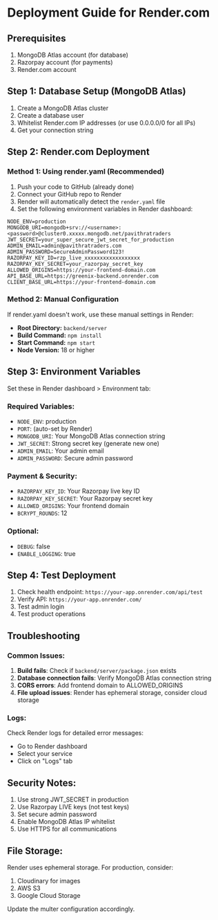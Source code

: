 # Deployment Guide for Render.com

## Prerequisites
1. MongoDB Atlas account (for database)
2. Razorpay account (for payments)
3. Render.com account

## Step 1: Database Setup (MongoDB Atlas)
1. Create a MongoDB Atlas cluster
2. Create a database user
3. Whitelist Render.com IP addresses (or use 0.0.0.0/0 for all IPs)
4. Get your connection string

## Step 2: Render.com Deployment

### Method 1: Using render.yaml (Recommended)
1. Push your code to GitHub (already done)
2. Connect your GitHub repo to Render
3. Render will automatically detect the `render.yaml` file
4. Set the following environment variables in Render dashboard:

```
NODE_ENV=production
MONGODB_URI=mongodb+srv://<username>:<password>@cluster0.xxxxx.mongodb.net/pavithratraders
JWT_SECRET=your_super_secure_jwt_secret_for_production
ADMIN_EMAIL=admin@pavithratraders.com
ADMIN_PASSWORD=SecureAdminPassword123!
RAZORPAY_KEY_ID=rzp_live_xxxxxxxxxxxxxxxxxx
RAZORPAY_KEY_SECRET=your_razorpay_secret_key
ALLOWED_ORIGINS=https://your-frontend-domain.com
API_BASE_URL=https://greenix-backend.onrender.com
CLIENT_BASE_URL=https://your-frontend-domain.com
```

### Method 2: Manual Configuration
If render.yaml doesn't work, use these manual settings in Render:

- **Root Directory:** `backend/server`
- **Build Command:** `npm install`
- **Start Command:** `npm start`
- **Node Version:** 18 or higher

## Step 3: Environment Variables
Set these in Render dashboard > Environment tab:

### Required Variables:
- `NODE_ENV`: production
- `PORT`: (auto-set by Render)
- `MONGODB_URI`: Your MongoDB Atlas connection string
- `JWT_SECRET`: Strong secret key (generate new one)
- `ADMIN_EMAIL`: Your admin email
- `ADMIN_PASSWORD`: Secure admin password

### Payment & Security:
- `RAZORPAY_KEY_ID`: Your Razorpay live key ID
- `RAZORPAY_KEY_SECRET`: Your Razorpay secret key
- `ALLOWED_ORIGINS`: Your frontend domain
- `BCRYPT_ROUNDS`: 12

### Optional:
- `DEBUG`: false
- `ENABLE_LOGGING`: true

## Step 4: Test Deployment
1. Check health endpoint: `https://your-app.onrender.com/api/test`
2. Verify API: `https://your-app.onrender.com/`
3. Test admin login
4. Test product operations

## Troubleshooting

### Common Issues:
1. **Build fails**: Check if `backend/server/package.json` exists
2. **Database connection fails**: Verify MongoDB Atlas connection string
3. **CORS errors**: Add frontend domain to ALLOWED_ORIGINS
4. **File upload issues**: Render has ephemeral storage, consider cloud storage

### Logs:
Check Render logs for detailed error messages:
- Go to Render dashboard
- Select your service
- Click on "Logs" tab

## Security Notes:
1. Use strong JWT_SECRET in production
2. Use Razorpay LIVE keys (not test keys)
3. Set secure admin password
4. Enable MongoDB Atlas IP whitelist
5. Use HTTPS for all communications

## File Storage:
Render uses ephemeral storage. For production, consider:
1. Cloudinary for images
2. AWS S3
3. Google Cloud Storage

Update the multer configuration accordingly.